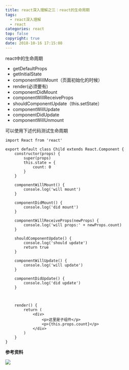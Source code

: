 ```yaml
---
title: react深入理解之三：react的生命周期
tags:
  - react深入理解
  - react
categories: react
top: false
copyright: true
date: 2018-10-16 17:15:08
---
```

react中的生命周期
<!--more-->
* getDefaultProps
* getInitialState
* componentWillMount（页面初始化的时候）
* render(必须要有)
* componentDidMount
* componentWillReceiveProps
* shouldComponentUpdate（this.setState）
* componentWillUpdate
* componentDidUpdate
* componentWillUnmount

可以使用下述代码测试生命周期
```
import React from 'react'

export default class Child extends React.Component {
    constructor(props) {
        super(props)
        this.state = {
            count: 0
        }
    }

    componentWillMount() {
        console.log('will mount')
    }

    componentDidMount() {
        console.log('did mount')
    }

    componentWillReceiveProps(newProps) {
        console.log('will props:' + newProps.count)
    }

    shouldComponentUpdate() {
        console.log('should update')
        return true
    }

    componentWillUpdate() {
        console.log('will update')
    }

    componentDidUpdate() {
        console.log('did update')
    }



    render() {
        return (
            <div>
                <p>这里是子组件</p>
                <p>{this.props.count}</p>
            </div>
        )
    }
}
```

**参考资料**
[]()

![](http://static.zhyjor.com/wexin.png)
